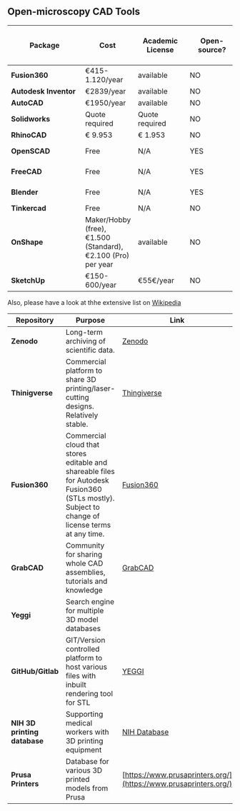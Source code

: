 ## Open-microscopy CAD Tools

| <div style="width:150px"> Package </div>  | <div style="width:100px"> Cost </div> | <div style="width:100px">Academic License</div> | <div style="width:100px">Open-source?</div> | <div style="width:150px">Supported OS</div> | <div style="width:100px">Native file format</div> | <div style="width:50px">Supports STEP file</div> | <div style="width:50px">Supports STL file</div> |
|---|---|---|---|---|---|---|---|
| **Fusion360** | €415-1.120/year | available | NO | Mac, Windows | .f3d | YES4 | YES |
| **Autodesk Inventor** | €2839/year | available | NO | Windows | .ipt, .iam | YES |YES |
| **AutoCAD** | €1950/year | available | NO | Windows | .dwg | YES | YES |
| **Solidworks** | Quote required | Quote required | NO | Windows | .sldprt | YES | YES |
| **RhinoCAD** | € 9.953 | € 1.953 | NO | Mac, Windows | .3dm | YES | YES |
| **OpenSCAD** | Free | N/A | YES | Mac, Windows, Linux | .scad | NO | YES |
| **FreeCAD** | Free | N/A | YES | Mac, Windows, Linux | .FCStd | YES | YES |
| **Blender** | Free | N/A | YES | Mac, Windows , Linux | .blend | NO | YES |
| **Tinkercad** | Free | N/A | NO | online | .obj | NO | YES |
| **OnShape** | Maker/Hobby (free), €1.500 (Standard), €2.100 (Pro) per year | available | NO | online | - | YES | YES |
| **SketchUp** | €150-600/year | €55€/year | NO | online/offline, Windows, Mac | .skp | YES | YES |

Also, please have a look at thhe extensive list on [Wikipedia](https://en.wikipedia.org/wiki/Comparison_of_computer-aided_design_software)  



|     Repository    |     Purpose    |  Link |
|---|---|---|
| **Zenodo** |     Long-term archiving of scientific data.    | [Zenodo](Zenodo.org)  |
| **Thinigverse** |     Commercial platform to share 3D printing/laser-cutting designs. Relatively stable.    | [Thingiverse](thingiverse.com) |
| **Fusion360**    |     Commercial cloud that stores editable and shareable files for Autodesk   Fusion360 (STLs mostly). Subject to change of license terms at any time. | [Fusion360](https://www.autodesk.com/products/fusion-360/overview) |
| **GrabCAD** |     Community for sharing whole CAD assemblies, tutorials and knowledge    | [GrabCAD](https://grabcad.com/) |
| **Yeggi** |     Search engine for multiple 3D model databases    |  |
| **GitHub/Gitlab**  |     GIT/Version controlled platform to host various files with inbuilt   rendering tool for STL    | [YEGGI](https://www.yeggi.com/) |
| **NIH 3D printing   database**    |     Supporting medical workers with 3D printing equipment    | [NIH Database](https://3dprint.nih.gov/) |
| **Prusa Printers**| Database for various 3D printed models from Prusa | [https://www.prusaprinters.org/](https://www.prusaprinters.org/)|
